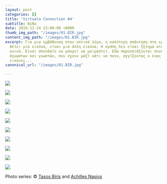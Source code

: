 ```yaml
---
layout: post
categories: []
title: 'Virtuala Connection #4'
subtitle: BiNa
date: 2019-12-24 23:00:00 +0000
thumb_img_path: "/images/01.BIR.jpg"
content_img_path: "/images/01.BIR.jpg"
excerpt: Για μια εμβάθυνση στον οπτικό λόγο, η καλύτερη απάντηση στα ερωτήματα που
  θέτει μια εικόνα, είναι μια άλλη εικόνα. Η αγάπη δεν είναι ζήτημα ατομικό, αλλά
  κοινό. Είναι σπουδαίο να μπορεί να μοιραστεί. Εδώ παρουσιάζονται συνδέσεις φίλων,
  άγνωστων και γνωστών, που έχουν μαζί κάτι να πουν, αγγίζοντας ο ένας τον άλλον με
  εικόνες...
canonical_url: "/images/01.BIR.jpg"

---
```

![](/images/01.BIR.jpg)

![](/images/02.BIR_MG_0907.jpg)

![](/images/03.jpg)

![](/images/04.BIR_MG_5485.jpg)

![](/images/05.BIR.jpg)

![](/images/06.BIR_MG_7651.jpg)

![](/images/07.BIR.jpg)

![](/images/08.BIR.NASIOS_16.jpg)

![](/images/09.BIR.jpg)

![](/images/10.BIR_MG_6409PAINT.jpg)

Photo series: © <a href="https://www.facebook.com/tasos.biris.108" target="blank">Tasos Biris</a> and  <a href="[https://anikon.org/"  target="blank">Achilles Nasios</a>